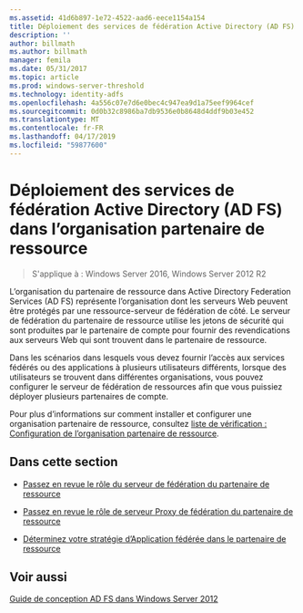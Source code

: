 ```yaml
---
ms.assetid: 41d6b897-1e72-4522-aad6-eece1154a154
title: Déploiement des services de fédération Active Directory (AD FS) dans l’organisation partenaire de ressource
description: ''
author: billmath
ms.author: billmath
manager: femila
ms.date: 05/31/2017
ms.topic: article
ms.prod: windows-server-threshold
ms.technology: identity-adfs
ms.openlocfilehash: 4a556c07e7d6e0bec4c947ea9d1a75eef9964cef
ms.sourcegitcommit: 0d0b32c8986ba7db9536e0b8648d4ddf9b03e452
ms.translationtype: MT
ms.contentlocale: fr-FR
ms.lasthandoff: 04/17/2019
ms.locfileid: "59877600"
---
```

# <a name="deploying-ad-fs-in-the-resource-partner-organization"></a>Déploiement des services de fédération Active Directory (AD FS) dans l’organisation partenaire de ressource

>S'applique à : Windows Server 2016, Windows Server 2012 R2

L’organisation du partenaire de ressource dans Active Directory Federation Services \(AD FS\) représente l’organisation dont les serveurs Web peuvent être protégés par une ressource\-serveur de fédération de côté. Le serveur de fédération du partenaire de ressource utilise les jetons de sécurité qui sont produites par le partenaire de compte pour fournir des revendications aux serveurs Web qui sont trouvent dans le partenaire de ressource.  
  
Dans les scénarios dans lesquels vous devez fournir l’accès aux services fédérés ou des applications à plusieurs utilisateurs différents, lorsque des utilisateurs se trouvent dans différentes organisations, vous pouvez configurer le serveur de fédération de ressources afin que vous puissiez déployer plusieurs partenaires de compte.  
  
Pour plus d’informations sur comment installer et configurer une organisation partenaire de ressource, consultez [liste de vérification : Configuration de l’organisation partenaire de ressource](../../ad-fs/deployment/Checklist--Configuring-the-Resource-Partner-Organization.md).  
  
## <a name="in-this-section"></a>Dans cette section  
  
-   [Passez en revue le rôle du serveur de fédération du partenaire de ressource](Review-the-Role-of-the-Federation-Server-in-the-Resource-Partner.md)  
  
-   [Passez en revue le rôle de serveur Proxy de fédération du partenaire de ressource](Review-the-Role-of-the-Federation-Server-Proxy-in-the-Resource-Partner.md)  
  
-   [Déterminez votre stratégie d’Application fédérée dans le partenaire de ressource](Determine-Your-Federated-Application-Strategy-in-the-Resource-Partner.md)  
  

## <a name="see-also"></a>Voir aussi
[Guide de conception AD FS dans Windows Server 2012](AD-FS-Design-Guide-in-Windows-Server-2012.md)
